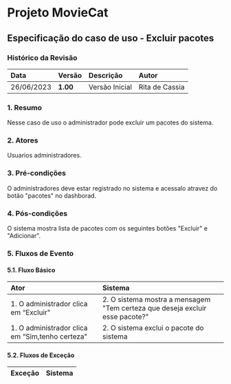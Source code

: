 # Projeto MovieCat

## Especificação do caso de uso - Excluir pacotes

### Histórico da Revisão 

|  Data  | Versão | Descrição | Autor |
|:-------|:-------|:----------|:------|
| 26/06/2023 | **1.00** | Versão Inicial  | Rita de Cassia |

### 1. Resumo 

Nesse caso de uso o administrador pode excluir um pacotes do sistema.

### 2. Atores 

Usuarios administradores.

### 3. Pré-condições

O administradores deve estar registrado no sistema e acessalo atravez do botão "pacotes" no dashborad.

### 4. Pós-condições

O sistema mostra lista de pacotes com os seguintes botões "Excluir" e "Adicionar".

### 5. Fluxos de Evento

#### 5.1. Fluxo Básico

| Ator   | Sistema |
|:-------|:--------|
| 1. O administrador clica em “Excluir"| 2. O sistema mostra a mensagem "Tem certeza que deseja excluir esse pacote?"|
| 1. O administrador clica em “Sim,tenho certeza"| 2. O sistema exclui o pacote do sistema |


#### 5.2. Fluxos de Exceção

| Exceção | Sistema |
|:--------|:--------|
